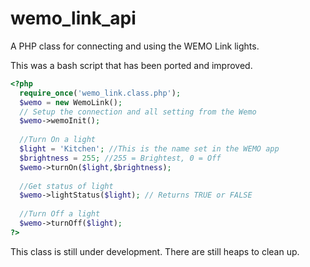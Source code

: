 # wemo_link_api
A PHP class for connecting and using the WEMO Link lights.

This was a bash script that has been ported and improved.

```php
<?php
  require_once('wemo_link.class.php');
  $wemo = new WemoLink();
  // Setup the connection and all setting from the Wemo
  $wemo->wemoInit();
  
  //Turn On a light
  $light = 'Kitchen'; //This is the name set in the WEMO app
  $brightness = 255; //255 = Brightest, 0 = Off
  $wemo->turnOn($light,$brightness);
  
  //Get status of light
  $wemo->lightStatus($light); // Returns TRUE or FALSE
  
  //Turn Off a light
  $wemo->turnOff($light);
?>
```
This class is still under development. There are still heaps to clean up.
